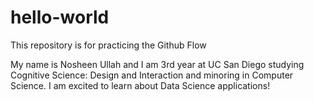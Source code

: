 # hello-world
This repository is for practicing the Github Flow

My name is Nosheen Ullah and I am 3rd year at UC San Diego studying Cognitive Science: Design and Interaction and minoring in Computer Science. I am excited to learn about Data Science applications!
